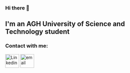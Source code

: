 ### Hi there 👋

## I'm an AGH University of Science and Technology student

### Contact with me:
[<img margin='5px' alt='Linkedin' width='44px' src='https://cdns.iconmonstr.com/wp-content/assets/preview/2012/240/iconmonstr-linkedin-3.png' />][Linkedin]
[<img margin='5px' alt='email' width='44px' src='https://cdn4.iconfinder.com/data/icons/ionicons/512/icon-email-512.png' />][email]

<!--
**K0nicki/K0nicki** is a ✨ _special_ ✨ repository because its `README.md` (this file) appears on your GitHub profile.

Here are some ideas to get you started:

- 🔭 I’m currently working on ...
- 🌱 I’m currently learning ...
- 👯 I’m looking to collaborate on ...
- 🤔 I’m looking for help with ...
- 💬 Ask me about ...
- 📫 How to reach me: ...
- 😄 Pronouns: ...
- ⚡ Fun fact: ...
-->

[Linkedin]: www.linkedin.com/in/konickik
[email]: konicki.konrad@onet.pl
